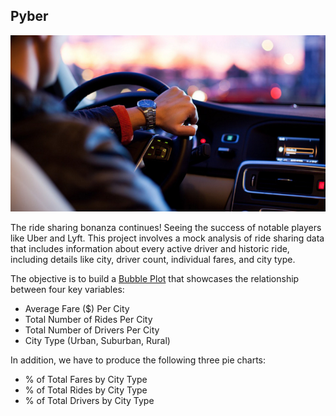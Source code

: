 ## Pyber

![Ride](Images/Ride.png)

The ride sharing bonanza continues! Seeing the success of notable players like Uber and Lyft. This project involves a mock analysis of ride sharing data that includes information about every active driver and historic ride, including details like city, driver count, individual fares, and city type.

The objective is to build a [Bubble Plot](https://en.wikipedia.org/wiki/Bubble_chart) that showcases the relationship between four key variables:

* Average Fare ($) Per City
* Total Number of Rides Per City
* Total Number of Drivers Per City
* City Type (Urban, Suburban, Rural)

In addition, we have to produce the following three pie charts:

* % of Total Fares by City Type
* % of Total Rides by City Type
* % of Total Drivers by City Type
